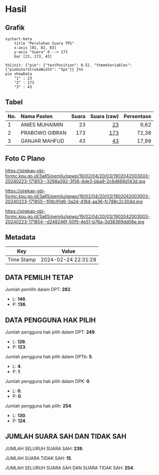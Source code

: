 # Hasil

## Grafik

```mermaid
xychart-beta
    title "Perolehan Suara TPS"
    x-axis [01, 02, 03]
    y-axis "Suara" 0 --> 173
    bar [23, 173, 43]
```

```mermaid
%%{init: {"pie": {"textPosition": 0.5}, "themeVariables": {"pieOuterStrokeWidth": "5px"}} }%%
pie showData
    "1" : 23
    "2" : 173
    "3" : 43
```

## Tabel

| No. | Nama Paslon    | Suara | Suara (raw) | Persentase |
|:--- |:-------------- | -----:| -----------:| ----------:|
| 1   | ANIES MUHAIMIN | 23    | [23][p-1]   | 9,62       |
| 2   | PRABOWO GIBRAN | 173   | [173][p-2]  | 72,38      |
| 3   | GANJAR MAHFUD  | 43    | [43][p-3]   | 17,99      |


[p-1]: https://github.com/gigit-pemilu/pemilu-2024-19-kepulauan-bangka-belitung/blob/main/pilpres/hitung-suara/sub/19-kepulauan-bangka-belitung/sub/02-belitung/sub/04-sijuk/sub/2003-terong/sub/003-tps/sub/paslon-1.txt
[p-2]: https://github.com/gigit-pemilu/pemilu-2024-19-kepulauan-bangka-belitung/blob/main/pilpres/hitung-suara/sub/19-kepulauan-bangka-belitung/sub/02-belitung/sub/04-sijuk/sub/2003-terong/sub/003-tps/sub/paslon-2.txt
[p-3]: https://github.com/gigit-pemilu/pemilu-2024-19-kepulauan-bangka-belitung/blob/main/pilpres/hitung-suara/sub/19-kepulauan-bangka-belitung/sub/02-belitung/sub/04-sijuk/sub/2003-terong/sub/003-tps/sub/paslon-3.txt

## Foto C Plano

https://sirekap-obj-formc.kpu.go.id/3a65/pemilu/ppwp/19/02/04/20/03/1902042003003-20240223-171853--3298a392-3f56-4de3-bba9-2c8d868d143d.jpg

https://sirekap-obj-formc.kpu.go.id/3a65/pemilu/ppwp/19/02/04/20/03/1902042003003-20240223-171855--f08c91d6-3a24-4184-aa36-fc788c2c304d.jpg

https://sirekap-obj-formc.kpu.go.id/3a65/pemilu/ppwp/19/02/04/20/03/1902042003003-20240223-171854--d248246f-50f5-4e51-b76a-3d38369dd08e.jpg


## Metadata

| Key        | Value               |
| ---------- | ------------------- |
| Time Stamp | 2024-02-24 22:31:28 |


## DATA PEMILIH TETAP

Jumlah pemilih dalam DPT: **282**.
 * L: **146**.
 * P: **136**.

## DATA PENGGUNA HAK PILIH

Jumlah pengguna hak pilih dalam DPT: **249**.
 * L: **126**.
 * P: **123**.

Jumlah pengguna hak pilih dalam DPTb: **5**.
 * L: **4**.
 * P: **1**.

Jumlah pengguna hak pilih dalam DPK: **0**.
 * L: **0**.
 * P: **0**.

Jumlah pengguna hak pilih: **254**.
 * L: **130**.
 * P: **124**.

## JUMLAH SUARA SAH DAN TIDAK SAH

JUMLAH SELURUH SUARA SAH: **239**.

JUMLAH SUARA TIDAK SAH: **15**.

JUMLAH SELURUH SUARA SAH DAN SUARA TIDAK SAH: **254**.


